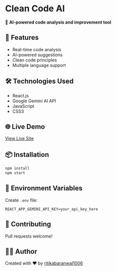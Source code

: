 # Clean Code AI

🤖 **AI-powered code analysis and improvement tool**

## 🚀 Features
- Real-time code analysis
- AI-powered suggestions
- Clean code principles
- Multiple language support

## 🛠️ Technologies Used
- React.js
- Google Gemini AI API
- JavaScript
- CSS3

## 🌐 Live Demo
[View Live Site](https://deluxe-boba-79a5b5.netlify.app/)

## 📦 Installation
```bash
npm install
npm start
```

## 🔧 Environment Variables
Create `.env` file:
```
REACT_APP_GEMINI_API_KEY=your_api_key_here
```

## 🤝 Contributing
Pull requests welcome!



## 👨‍💻 Author
Created with ❤️ by [ritikabaranwal1006](https://github.com/ritikabaranwal1006)
